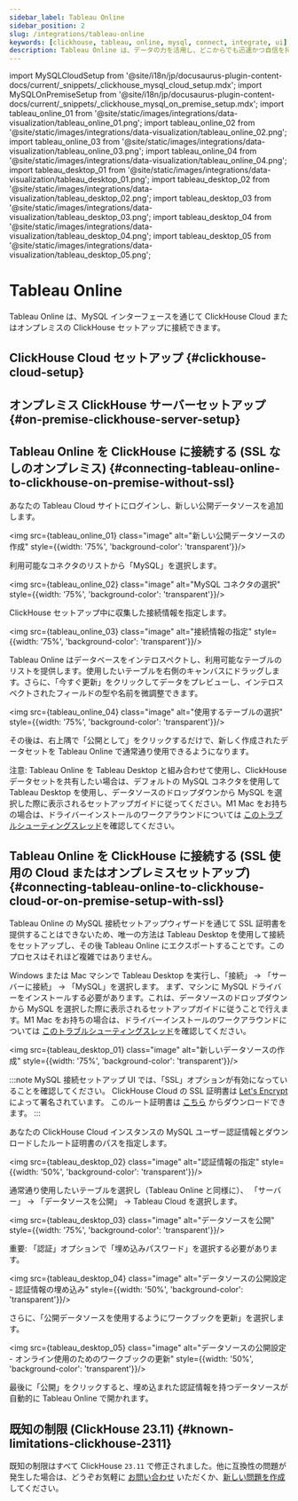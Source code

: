 ```yaml
---
sidebar_label: Tableau Online
sidebar_position: 2
slug: /integrations/tableau-online
keywords: [clickhouse, tableau, online, mysql, connect, integrate, ui]
description: Tableau Online は、データの力を活用し、どこからでも迅速かつ自信を持った意思決定者を生み出します。
---
```


import MySQLCloudSetup from '@site/i18n/jp/docusaurus-plugin-content-docs/current/_snippets/_clickhouse_mysql_cloud_setup.mdx';
import MySQLOnPremiseSetup from '@site/i18n/jp/docusaurus-plugin-content-docs/current/_snippets/_clickhouse_mysql_on_premise_setup.mdx';
import tableau_online_01 from '@site/static/images/integrations/data-visualization/tableau_online_01.png';
import tableau_online_02 from '@site/static/images/integrations/data-visualization/tableau_online_02.png';
import tableau_online_03 from '@site/static/images/integrations/data-visualization/tableau_online_03.png';
import tableau_online_04 from '@site/static/images/integrations/data-visualization/tableau_online_04.png';
import tableau_desktop_01 from '@site/static/images/integrations/data-visualization/tableau_desktop_01.png';
import tableau_desktop_02 from '@site/static/images/integrations/data-visualization/tableau_desktop_02.png';
import tableau_desktop_03 from '@site/static/images/integrations/data-visualization/tableau_desktop_03.png';
import tableau_desktop_04 from '@site/static/images/integrations/data-visualization/tableau_desktop_04.png';
import tableau_desktop_05 from '@site/static/images/integrations/data-visualization/tableau_desktop_05.png';


# Tableau Online

Tableau Online は、MySQL インターフェースを通じて ClickHouse Cloud またはオンプレミスの ClickHouse セットアップに接続できます。

## ClickHouse Cloud セットアップ {#clickhouse-cloud-setup}
<MySQLCloudSetup />

## オンプレミス ClickHouse サーバーセットアップ {#on-premise-clickhouse-server-setup}
<MySQLOnPremiseSetup />

## Tableau Online を ClickHouse に接続する (SSL なしのオンプレミス) {#connecting-tableau-online-to-clickhouse-on-premise-without-ssl}

あなたの Tableau Cloud サイトにログインし、新しい公開データソースを追加します。

<img src={tableau_online_01} class="image" alt="新しい公開データソースの作成" style={{width: '75%', 'background-color': 'transparent'}}/>
<br/>

利用可能なコネクタのリストから「MySQL」を選択します。

<img src={tableau_online_02} class="image" alt="MySQL コネクタの選択" style={{width: '75%', 'background-color': 'transparent'}}/>
<br/>

ClickHouse セットアップ中に収集した接続情報を指定します。

<img src={tableau_online_03} class="image" alt="接続情報の指定" style={{width: '75%', 'background-color': 'transparent'}}/>
<br/>

Tableau Online はデータベースをインテロスペクトし、利用可能なテーブルのリストを提供します。使用したいテーブルを右側のキャンバスにドラッグします。さらに、「今すぐ更新」をクリックしてデータをプレビューし、インテロスペクトされたフィールドの型や名前を微調整できます。

<img src={tableau_online_04} class="image" alt="使用するテーブルの選択" style={{width: '75%', 'background-color': 'transparent'}}/>
<br/>

その後は、右上隅で「公開として」をクリックするだけで、新しく作成されたデータセットを Tableau Online で通常通り使用できるようになります。

注意: Tableau Online を Tableau Desktop と組み合わせて使用し、ClickHouse データセットを共有したい場合は、デフォルトの MySQL コネクタを使用して Tableau Desktop を使用し、データソースのドロップダウンから MySQL を選択した際に表示されるセットアップガイドに従ってください。M1 Mac をお持ちの場合は、ドライバーインストールのワークアラウンドについては [このトラブルシューティングスレッド](https://community.tableau.com/s/question/0D58b0000Ar6OhvCQE/unable-to-install-mysql-driver-for-m1-mac)を確認してください。

## Tableau Online を ClickHouse に接続する (SSL 使用の Cloud またはオンプレミスセットアップ) {#connecting-tableau-online-to-clickhouse-cloud-or-on-premise-setup-with-ssl}

Tableau Online の MySQL 接続セットアップウィザードを通じて SSL 証明書を提供することはできないため、唯一の方法は Tableau Desktop を使用して接続をセットアップし、その後 Tableau Online にエクスポートすることです。このプロセスはそれほど複雑ではありません。

Windows または Mac マシンで Tableau Desktop を実行し、「接続」 -> 「サーバーに接続」 -> 「MySQL」を選択します。
まず、マシンに MySQL ドライバーをインストールする必要があります。これは、データソースのドロップダウンから MySQL を選択した際に表示されるセットアップガイドに従うことで行えます。M1 Mac をお持ちの場合は、ドライバーインストールのワークアラウンドについては [このトラブルシューティングスレッド](https://community.tableau.com/s/question/0D58b0000Ar6OhvCQE/unable-to-install-mysql-driver-for-m1-mac)を確認してください。

<img src={tableau_desktop_01} class="image" alt="新しいデータソースの作成" style={{width: '75%', 'background-color': 'transparent'}}/>
<br/>

:::note
MySQL 接続セットアップ UI では、「SSL」オプションが有効になっていることを確認してください。
ClickHouse Cloud の SSL 証明書は [Let's Encrypt](https://letsencrypt.org/certificates/) によって署名されています。
このルート証明書は [こちら](https://letsencrypt.org/certs/isrgrootx1.pem) からダウンロードできます。
:::

あなたの ClickHouse Cloud インスタンスの MySQL ユーザー認証情報とダウンロードしたルート証明書のパスを指定します。

<img src={tableau_desktop_02} class="image" alt="認証情報の指定" style={{width: '50%', 'background-color': 'transparent'}}/>
<br/>

通常通り使用したいテーブルを選択し（Tableau Online と同様に）、
「サーバー」 -> 「データソースを公開」 -> Tableau Cloud を選択します。

<img src={tableau_desktop_03} class="image" alt="データソースを公開" style={{width: '75%', 'background-color': 'transparent'}}/>
<br/>

重要: 「認証」オプションで「埋め込みパスワード」を選択する必要があります。

<img src={tableau_desktop_04} class="image" alt="データソースの公開設定 - 認証情報の埋め込み" style={{width: '50%', 'background-color': 'transparent'}}/>
<br/>

さらに、「公開データソースを使用するようにワークブックを更新」を選択します。

<img src={tableau_desktop_05} class="image" alt="データソースの公開設定 - オンライン使用のためのワークブックの更新" style={{width: '50%', 'background-color': 'transparent'}}/>
<br/>

最後に「公開」をクリックすると、埋め込まれた認証情報を持つデータソースが自動的に Tableau Online で開かれます。

## 既知の制限 (ClickHouse 23.11) {#known-limitations-clickhouse-2311}

既知の制限はすべて ClickHouse `23.11` で修正されました。他に互換性の問題が発生した場合は、どうぞお気軽に [お問い合わせ](https://clickhouse.com/company/contact) いただくか、[新しい問題を作成](https://github.com/ClickHouse/ClickHouse/issues)してください。
